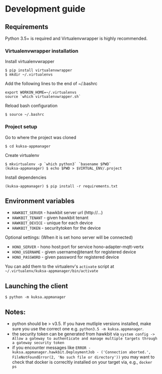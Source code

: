 # Development guide

## Requirements

Python 3.5+ is required and Virtualenvwrapper is highly recommended.

### Virtualenvwrapper installation

Install virtualenvwrapper

    $ pip install virtualenvwrapper
    $ mkdir ~/.virtualenvs
    
Add the following lines to the end of ~/.bashrc

    export WORKON_HOME=~/.virtualenvs
    source `which virtualenvwrapper.sh`
    
Reload bash configuration

    $ source ~/.bashrc

### Project setup

Go to where the project was cloned

    $ cd kuksa-appmanager

Create virtualenv

    $ mkvirtualenv -p `which python3` `basename $PWD`
    (kuksa-appmanager) $ echo $PWD > $VIRTUAL_ENV/.project

Install dependencies

    (kuksa-appmanager) $ pip install -r requirements.txt

## Environment variables

- `HAWKBIT_SERVER` - hawkbit server url (http://...)
- `HAWKBIT_TENANT` - given hawkbit tenant
- `HAWKBIT_DEVICE` - unique for each device
- `HAWKBIT_TOKEN`  - securitytoken for the device

Optional settings: (When it is set hono server will be connected)
- `HONO_SERVER`    - hono host:port for service hono-adapter-mqtt-vertx
- `HONO_USERNAME`  - given username@tenant for registered device
- `HONO_PASSWORD`  - given password for registered device

You can add them to the virtualenv's `activate` script at `~/.virtualenv/kuksa-appmanager/bin/activate`

## Launching the client

    $ python -m kuksa.appmanager

## Notes: 
* python should be > v3.5. If you have mutliple versions installed, make sure you use the correct one e.g. `python3.5 -m kuksa.appmanager`.
* the security token can be generated from hawkbit via `system config -> Allow a gateway to authenticate and manage multiple targets through a gateway security token`
* if you encounter messages like `ERROR - kuksa.appmanager.hawkbit.DeploymentJob - ('Connection aborted.', FileNotFoundError(2, 'No such file or directory'))` you may want to check that docker is correcltly installed on your target via, e.g., `docker ps`
